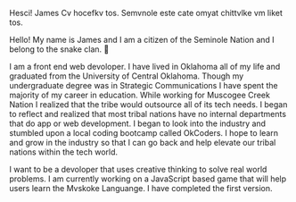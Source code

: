 
Hesci! James Cv hocefkv tos. Semvnole este cate omyat chittvlke vm liket tos.

Hello! My name is James and I am a citizen of the Seminole Nation and I belong to the snake clan. :snake: 

I am a front end web devoloper. I have lived in Oklahoma all of my life and graduated from the University of Central Oklahoma. Though my undergraduate degree was in Strategic Communications I have spent the majority of my career in education. While working for Muscogee Creek Nation I realized that the tribe would outsource all of its tech needs. I began to reflect and realized that most tribal nations have no internal departments that do app or web development. I began to look into the industry and stumbled upon a local coding bootcamp called OkCoders. I hope to learn and grow in the industry so that I can go back and help elevate our tribal nations within the tech world.   

I want to be a devoloper that uses creative thinking to solve real world problems. I am currently working on a JavaScript based game that will help users learn the Mvskoke Languange. I have completed the first version.   


<!---
jturnbow21/jturnbow21 is a ✨ special ✨ repository because its `README.md` (this file) appears on your GitHub profile.
You can click the Preview link to take a look at your changes.
--->    
